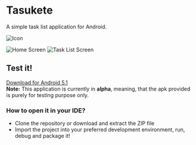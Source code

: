 # Tasukete
A simple task list application for Android.

![Icon](https://i.imgur.com/O2CiHQh.png)

![Home Screen](https://i.imgur.com/dZiEale.png?1) ![Task List Screen](https://i.imgur.com/zbKAT3q.png?1)

## Test it!
[Download for Android 5.1](https://www.dropbox.com/s/zlyyjaw6oyvvtjz/Tasukete%20Alpha.apk?dl=0) <br>
**Note:** This application is currently in **alpha**, meaning, that the apk provided is purely for testing purpose only.

### How to open it in your IDE?
* Clone the repository or download and extract the ZIP file
* Import the project into your preferred development environment, run, debug and package it!
